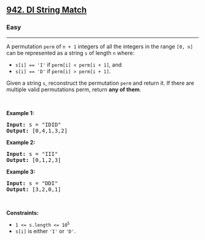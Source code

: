 <h2><a href="https://leetcode.com/problems/di-string-match/">942. DI String Match</a></h2><h3>Easy</h3><hr><div style="user-select: auto;"><p style="user-select: auto;">A permutation <code style="user-select: auto;">perm</code> of <code style="user-select: auto;">n + 1</code> integers of all the integers in the range <code style="user-select: auto;">[0, n]</code> can be represented as a string <code style="user-select: auto;">s</code> of length <code style="user-select: auto;">n</code> where:</p>

<ul style="user-select: auto;">
	<li style="user-select: auto;"><code style="user-select: auto;">s[i] == 'I'</code> if <code style="user-select: auto;">perm[i] &lt; perm[i + 1]</code>, and</li>
	<li style="user-select: auto;"><code style="user-select: auto;">s[i] == 'D'</code> if <code style="user-select: auto;">perm[i] &gt; perm[i + 1]</code>.</li>
</ul>

<p style="user-select: auto;">Given a string <code style="user-select: auto;">s</code>, reconstruct the permutation <code style="user-select: auto;">perm</code> and return it. If there are multiple valid permutations perm, return <strong style="user-select: auto;">any of them</strong>.</p>

<p style="user-select: auto;">&nbsp;</p>
<p style="user-select: auto;"><strong class="example" style="user-select: auto;">Example 1:</strong></p>
<pre style="user-select: auto;"><strong style="user-select: auto;">Input:</strong> s = "IDID"
<strong style="user-select: auto;">Output:</strong> [0,4,1,3,2]
</pre><p style="user-select: auto;"><strong class="example" style="user-select: auto;">Example 2:</strong></p>
<pre style="user-select: auto;"><strong style="user-select: auto;">Input:</strong> s = "III"
<strong style="user-select: auto;">Output:</strong> [0,1,2,3]
</pre><p style="user-select: auto;"><strong class="example" style="user-select: auto;">Example 3:</strong></p>
<pre style="user-select: auto;"><strong style="user-select: auto;">Input:</strong> s = "DDI"
<strong style="user-select: auto;">Output:</strong> [3,2,0,1]
</pre>
<p style="user-select: auto;">&nbsp;</p>
<p style="user-select: auto;"><strong style="user-select: auto;">Constraints:</strong></p>

<ul style="user-select: auto;">
	<li style="user-select: auto;"><code style="user-select: auto;">1 &lt;= s.length &lt;= 10<sup style="user-select: auto;">5</sup></code></li>
	<li style="user-select: auto;"><code style="user-select: auto;">s[i]</code> is either <code style="user-select: auto;">'I'</code> or <code style="user-select: auto;">'D'</code>.</li>
</ul>
</div>